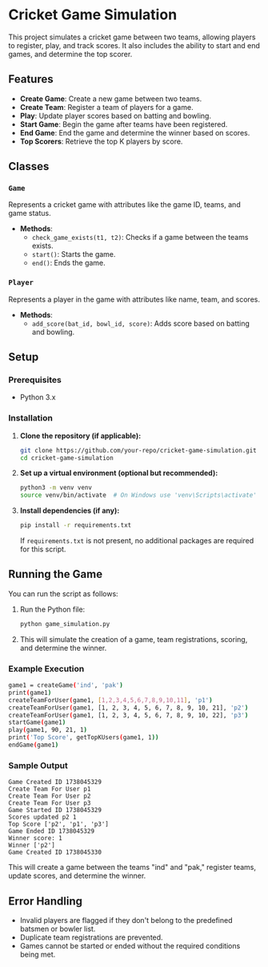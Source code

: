 # Cricket Game Simulation

This project simulates a cricket game between two teams, allowing players to register, play, and track scores. It also includes the ability to start and end games, and determine the top scorer.

## Features

- **Create Game**: Create a new game between two teams.
- **Create Team**: Register a team of players for a game.
- **Play**: Update player scores based on batting and bowling.
- **Start Game**: Begin the game after teams have been registered.
- **End Game**: End the game and determine the winner based on scores.
- **Top Scorers**: Retrieve the top K players by score.

## Classes

### `Game`
Represents a cricket game with attributes like the game ID, teams, and game status.

- **Methods**:
  - `check_game_exists(t1, t2)`: Checks if a game between the teams exists.
  - `start()`: Starts the game.
  - `end()`: Ends the game.

### `Player`
Represents a player in the game with attributes like name, team, and scores.

- **Methods**:
  - `add_score(bat_id, bowl_id, score)`: Adds score based on batting and bowling.

## Setup

### Prerequisites

- Python 3.x

### Installation

1. **Clone the repository (if applicable):**
   ```bash
   git clone https://github.com/your-repo/cricket-game-simulation.git
   cd cricket-game-simulation
   ```

2. **Set up a virtual environment (optional but recommended):**
   ```bash
   python3 -m venv venv
   source venv/bin/activate  # On Windows use 'venv\Scripts\activate'
   ```

3. **Install dependencies (if any):**
   ```bash
   pip install -r requirements.txt
   ```

   If `requirements.txt` is not present, no additional packages are required for this script.

## Running the Game

You can run the script as follows:

1. Run the Python file:
   ```bash
   python game_simulation.py
   ```

2. This will simulate the creation of a game, team registrations, scoring, and determine the winner.

### Example Execution

```bash
game1 = createGame('ind', 'pak')
print(game1)
createTeamForUser(game1, [1,2,3,4,5,6,7,8,9,10,11], 'p1')
createTeamForUser(game1, [1, 2, 3, 4, 5, 6, 7, 8, 9, 10, 21], 'p2')
createTeamForUser(game1, [1, 2, 3, 4, 5, 6, 7, 8, 9, 10, 22], 'p3')
startGame(game1)
play(game1, 90, 21, 1)
print('Top Score', getTopKUsers(game1, 1))
endGame(game1)
```

### Sample Output

```
Game Created ID 1738045329
Create Team For User p1
Create Team For User p2
Create Team For User p3
Game Started ID 1738045329
Scores updated p2 1
Top Score ['p2', 'p1', 'p3']
Game Ended ID 1738045329
Winner score: 1
Winner ['p2']
Game Created ID 1738045330
```

This will create a game between the teams "ind" and "pak," register teams, update scores, and determine the winner.

## Error Handling

- Invalid players are flagged if they don't belong to the predefined batsmen or bowler list.
- Duplicate team registrations are prevented.
- Games cannot be started or ended without the required conditions being met.